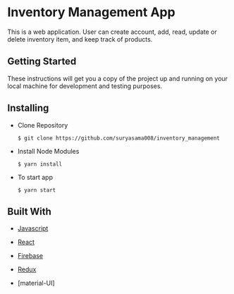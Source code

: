 
# Inventory Management App

This is a web application. User can create account, add, read, update or delete inventory item, and keep track of products.

## Getting Started

These instructions will get you a copy of the project up and running on your local machine for development and testing purposes.

## Installing

* Clone Repository

  ```$ git clone https://github.com/suryasama008/inventory_management```

* Install Node Modules

  ```$ yarn install```


* To start app

  ```$ yarn start```

## Built With

* [Javascript](http://es6-features.org/)

* [React](https://reactjs.org/)

* [Firebase](https://firebase.google.com/)

* [Redux](https://redux.js.org/)

* [material-UI]
